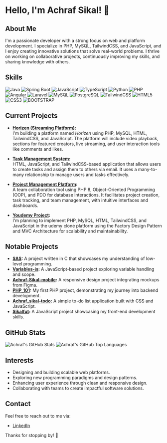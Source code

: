 # Hello, I'm Achraf Sikal! 👋

## About Me
I'm a passionate developer with a strong focus on web and platform development. I specialize in PHP, MySQL, TailwindCSS, and JavaScript, and I enjoy creating innovative solutions that solve real-world problems. I thrive on working on collaborative projects, continuously improving my skills, and sharing knowledge with others.

## Skills

![Java](https://img.shields.io/badge/Java-%23007396?style=for-the-badge&logo=java&logoColor=007396&labelColor=FFFFFF)
![Spring Boot](https://img.shields.io/badge/Spring%20Boot-%236DB33F?style=for-the-badge&logo=springboot&logoColor=6DB33F&labelColor=FFFFFF)
![JavaScript](https://img.shields.io/badge/JavaScript-%23F7DF1E?style=for-the-badge&logo=javascript&logoColor=F7DF1E&labelColor=FFFFFF)
![TypeScript](https://img.shields.io/badge/TypeScript-3178C6?style=for-the-badge&logo=typescript&logoColor=3178C6&labelColor=FFFFFF)
![Python](https://img.shields.io/badge/Python-%23186497?style=for-the-badge&logo=Python&logoColor=186497&labelColor=FFFFFF)
![PHP](https://img.shields.io/badge/PHP-%23474A8A?style=for-the-badge&logo=php&logoColor=474A8A&labelColor=FFFFFF)
![Angular](https://img.shields.io/badge/Angular-DD0031?style=for-the-badge&logo=angular&logoColor=DD0031&labelColor=FFFFFF)
![Laravel](https://img.shields.io/badge/Laravel-%23FF2400?style=for-the-badge&logo=Laravel&logoColor=FF2400&labelColor=FFFFFF)
![MySQL](https://img.shields.io/badge/MySQL-%2300758F?style=for-the-badge&logo=mysql&logoColor=00758F&labelColor=FFFFFF)
![PostgreSQL](https://img.shields.io/badge/PostgreSQL-%2300758F?style=for-the-badge&logo=PostgreSQL&logoColor=00758F&labelColor=FFFFFF)
![TailwindCSS](https://img.shields.io/badge/TailwindCSS-%2306B6D4?style=for-the-badge&logo=tailwindcss&logoColor=06B6D4&labelColor=FFFFFF)
![HTML5](https://img.shields.io/badge/HTML5-%23E34F26?style=for-the-badge&logo=html5&logoColor=E34F26&labelColor=FFFFFF)
![CSS3](https://img.shields.io/badge/CSS3-%231572B6?style=for-the-badge&logo=css3&logoColor=1572B6&labelColor=FFFFFF)
![BOOTSTRAP](https://img.shields.io/badge/bootstrap-%23520088?style=for-the-badge&logo=bootstrap&logoColor=520088&labelColor=FFFFFF)


## Current Projects
- **[Horizen (Streaming Platform)](https://github.com/achraf99sik):**  
  I'm building a platform named *Horizen* using PHP, MySQL, HTML, TailwindCSS, and JavaScript. The platform will include video playback, sections for featured creators, live streaming, and user interaction tools like comments and likes.

- **[Task Management System](https://github.com/Youcode-Classe-E-2024-2025/Achraf_sikal-todo):**  
  HTML, JavaScript, and TailwindCSS-based application that allows users to create tasks and assign them to others via email. It uses a many-to-many relationship to manage users and tasks effectively.

- **[Project Management Platform](https://github.com/Youcode-Classe-E-2024-2025/achraf_sikal-todo_oop):**  
  A team collaboration tool using PHP 8, Object-Oriented Programming (OOP), and PDO for database interactions. It facilitates project creation, task tracking, and team management, with intuitive interfaces and dashboards.

- **[Youdemy Project](https://github.com/Youcode-Classe-E-2024-2025/sikal_achraf-youdemy):**  
  I'm planning to implement PHP, MySQL, HTML, TailwindCSS, and JavaScript in the udemy clone platform using the Factory Design Pattern and MVC Architecture for scalability and maintainability.

## Notable Projects
- **[SAS](https://github.com/achraf99sik/SAS):** A project written in C that showcases my understanding of low-level programming.
- **[Variables-js](https://github.com/achraf99sik/variables-js):** A JavaScript-based project exploring variable handling and scope.
- **[Achraf-Sikal-mobile](https://github.com/achraf99sik/Achraf-Sikal-mobile):** A responsive design project integrating mockups from Figma.
- **[PHP_101](https://github.com/achraf99sik/PHP_101):** My first PHP project, demonstrating my journey into backend development.
- **[Achraf_sikal-todo](https://github.com/achraf99sik/Achraf_sikal-todo):** A simple to-do list application built with CSS and JavaScript.
- **[Sikalfut](https://github.com/achraf99sik/sikalfut):** A JavaScript project showcasing my front-end development skills.

## GitHub Stats
![Achraf's GitHub Stats](https://github-readme-stats.vercel.app/api?username=achraf99sik&show_icons=true&theme=dracula)
![Achraf's GitHub Top Languages](https://github-readme-stats.vercel.app/api/top-langs?username=achraf99sik&locale=en&hide_title=false&layout=compact&langs_count=8&theme=dracula&hide_border=false&order=2)

## Interests
- Designing and building scalable web platforms.  
- Exploring new programming paradigms and design patterns.  
- Enhancing user experience through clean and responsive design.  
- Collaborating with teams to create impactful software solutions.

## Contact
Feel free to reach out to me via:  
- [LinkedIn](https://www.linkedin.com/in/achraf-sikal-1107502ab/)  

Thanks for stopping by! 🚀  
